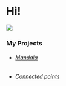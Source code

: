 # Hi!

![](https://media.giphy.com/media/3oEduZHK9DOK3jXhlK/giphy.gif)

### My Projects
  - ###### [Mandala](https://rw610.github.io/mandala/)
  - ###### [Connected points](https://rw610.github.io/canvas/)
